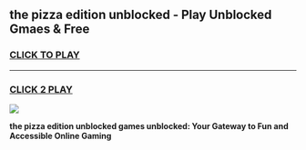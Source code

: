 
## the pizza edition unblocked - Play Unblocked Gmaes & Free
<h3>
<a href="https://news.freeplayer.one?title=the_pizza_edition_unblocked&ref=16F">CLICK TO PLAY</a></h3>
<hr>

<h3>
<a href="https://news.freeplayer.one?title=the_pizza_edition_unblocked&ref=16F">CLICK 2 PLAY</a>
  
</h3>

<a href="https://news.freeplayer.one?title=the_pizza_edition_unblocked&ref=16F/"><img src="https://clearcache.store/games.png"></a>


**the pizza edition unblocked games unblocked: Your Gateway to Fun and Accessible Online Gaming**
